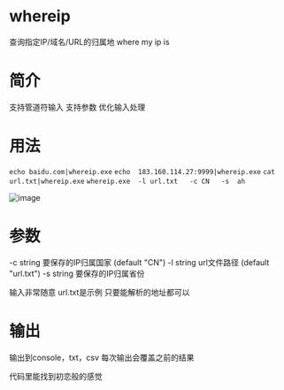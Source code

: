 # whereip
查询指定IP/域名/URL的归属地  where my  ip  is

# 简介
支持管道符输入
支持参数
优化输入处理

# 用法
`echo baidu.com|whereip.exe`
`echo  183.160.114.27:9999|whereip.exe`
`cat url.txt|whereip.exe`
`whereip.exe  -l url.txt   -c CN   -s  ah`

![image](https://user-images.githubusercontent.com/48342077/166718695-609fd382-856d-4710-8ea9-eeeac8f3cf61.png)

# 参数
-c string
    要保存的IP归属国家 (default "CN")
-l string
    url文件路径 (default "url.txt")
-s string
    要保存的IP归属省份

输入非常随意
url.txt是示例
只要能解析的地址都可以

# 输出
输出到console，txt，csv
每次输出会覆盖之前的结果

代码里能找到初恋般的感觉
